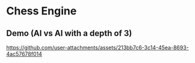 # Chess Engine

## Demo (AI vs AI with a depth of 3)


https://github.com/user-attachments/assets/213bb7c6-3c14-45ea-8693-4ac57678f014

